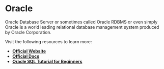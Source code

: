 # **Oracle**

Oracle Database Server or sometimes called Oracle RDBMS or even simply Oracle is a world leading relational database management system produced by Oracle Corporation.

Visit the following resources to learn more:

- **[Official Website](https://www.oracle.com/database/)**
- **[Official Docs](https://docs.oracle.com/en/database/index.html)**
- **[Oracle SQL Tutorial for Beginners](https://www.youtube.com/watch?v=ObbNGhcxXJA)**